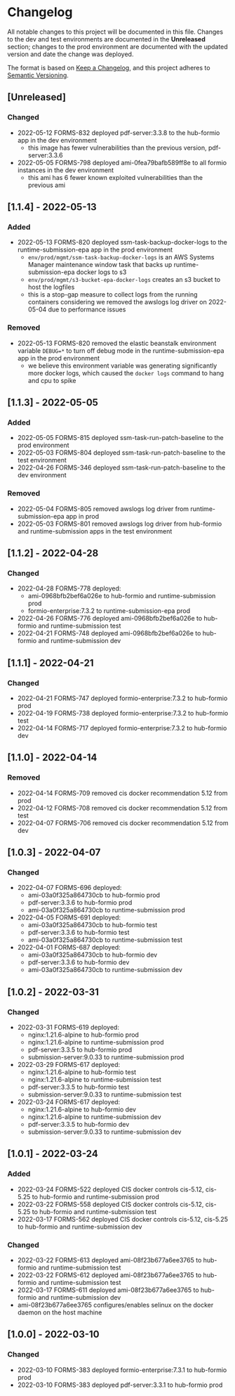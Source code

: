 # Changelog
All notable changes to this project will be documented in this file. Changes to the dev and test environments are documented in the **Unreleased** section; changes to the prod environment are documented with the updated version and date the change was deployed.

The format is based on [Keep a Changelog](https://keepachangelog.com/en/1.0.0/),
and this project adheres to [Semantic Versioning](https://semver.org/spec/v2.0.0.html).

## [Unreleased]
### Changed
- 2022-05-12 FORMS-832 deployed pdf-server:3.3.8 to the hub-formio app in the dev environment
  - this image has fewer vulnerabilities than the previous version, pdf-server:3.3.6
- 2022-05-05 FORMS-798 deployed ami-0fea79bafb589ff8e to all formio instances in the dev environment
  - this ami has 6 fewer known exploited vulnerabilities than the previous ami

## [1.1.4] - 2022-05-13
### Added
- 2022-05-13 FORMS-820 deployed ssm-task-backup-docker-logs to the runtime-submission-epa app in the prod environment
    - `env/prod/mgmt/ssm-task-backup-docker-logs` is an AWS Systems Manager maintenance window task that backs up runtime-submission-epa docker logs to s3
    - `env/prod/mgmt/s3-bucket-epa-docker-logs` creates an s3 bucket to host the logfiles
    - this is a stop-gap measure to collect logs from the running containers considering we removed the awslogs log driver on 2022-05-04 due to performance issues
### Removed
- 2022-05-13 FORMS-820 removed the elastic beanstalk environment variable `DEBUG=*` to turn off debug mode in the runtime-submission-epa app in the prod environment
    - we believe this environment variable was generating significantly more docker logs, which caused the `docker logs` command to hang and cpu to spike

## [1.1.3] - 2022-05-05
### Added
- 2022-05-05 FORMS-815 deployed ssm-task-run-patch-baseline to the prod environment
- 2022-05-03 FORMS-804 deployed ssm-task-run-patch-baseline to the test environment
- 2022-04-26 FORMS-346 deployed ssm-task-run-patch-baseline to the dev environment

### Removed
- 2022-05-04 FORMS-805 removed awslogs log driver from runtime-submission-epa app in prod
- 2022-05-03 FORMS-801 removed awslogs log driver from hub-formio and runtime-submission apps in the test environment

## [1.1.2] - 2022-04-28
### Changed
- 2022-04-28 FORMS-778 deployed:
    - ami-0968bfb2bef6a026e to hub-formio and runtime-submission prod
    - formio-enterprise:7.3.2 to runtime-submission-epa prod
- 2022-04-26 FORMS-776 deployed ami-0968bfb2bef6a026e to hub-formio and runtime-submission test
- 2022-04-21 FORMS-748 deployed ami-0968bfb2bef6a026e to hub-formio and runtime-submission dev

## [1.1.1] - 2022-04-21
### Changed
- 2022-04-21 FORMS-747 deployed formio-enterprise:7.3.2 to hub-formio prod
- 2022-04-19 FORMS-738 deployed formio-enterprise:7.3.2 to hub-formio test
- 2022-04-14 FORMS-717 deployed formio-enterprise:7.3.2 to hub-formio dev

## [1.1.0] - 2022-04-14
### Removed
- 2022-04-14 FORMS-709 removed cis docker recommendation 5.12 from prod
- 2022-04-12 FORMS-708 removed cis docker recommendation 5.12 from test
- 2022-04-07 FORMS-706 removed cis docker recommendation 5.12 from dev

## [1.0.3] - 2022-04-07
### Changed
- 2022-04-07 FORMS-696 deployed:
    - ami-03a0f325a864730cb to hub-formio prod
    - pdf-server:3.3.6 to hub-formio prod
    - ami-03a0f325a864730cb to runtime-submission prod
- 2022-04-05 FORMS-691 deployed:
    - ami-03a0f325a864730cb to hub-formio test
    - pdf-server:3.3.6 to hub-formio test
    - ami-03a0f325a864730cb to runtime-submission test
- 2022-04-01 FORMS-687 deployed:
    - ami-03a0f325a864730cb to hub-formio dev
    - pdf-server:3.3.6 to hub-formio dev
    - ami-03a0f325a864730cb to runtime-submission dev

## [1.0.2] - 2022-03-31
### Changed
- 2022-03-31 FORMS-619 deployed:
    - nginx:1.21.6-alpine to hub-formio prod
    - nginx:1.21.6-alpine to runtime-submission prod
    - pdf-server:3.3.5 to hub-formio prod
    - submission-server:9.0.33 to runtime-submission prod
- 2022-03-29 FORMS-617 deployed:
    - nginx:1.21.6-alpine to hub-formio test
    - nginx:1.21.6-alpine to runtime-submission test
    - pdf-server:3.3.5 to hub-formio test
    - submission-server:9.0.33 to runtime-submission test
- 2022-03-24 FORMS-617 deployed:
    - nginx:1.21.6-alpine to hub-formio dev
    - nginx:1.21.6-alpine to runtime-submission dev
    - pdf-server:3.3.5 to hub-formio dev
    - submission-server:9.0.33 to runtime-submission dev

## [1.0.1] - 2022-03-24
### Added
- 2022-03-24 FORMS-522 deployed CIS docker controls cis-5.12, cis-5.25 to hub-formio and runtime-submission prod
- 2022-03-22 FORMS-558 deployed CIS docker controls cis-5.12, cis-5.25 to hub-formio and runtime-submission test
- 2022-03-17 FORMS-562 deployed CIS docker controls cis-5.12, cis-5.25 to hub-formio and runtime-submission dev

### Changed
- 2022-03-22 FORMS-613 deployed ami-08f23b677a6ee3765 to hub-formio and runtime-submission test
- 2022-03-22 FORMS-612 deployed ami-08f23b677a6ee3765 to hub-formio and runtime-submission test
- 2022-03-17 FORMS-611 deployed ami-08f23b677a6ee3765 to hub-formio and runtime-submission dev
- ami-08f23b677a6ee3765 configures/enables selinux on the docker daemon on the host machine

## [1.0.0] - 2022-03-10
### Changed
- 2022-03-10 FORMS-383 deployed formio-enterprise:7.3.1 to hub-formio prod
- 2022-03-10 FORMS-383 deployed pdf-server:3.3.1 to hub-formio prod
